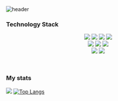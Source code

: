 <p>&nbsp;</p>
<div align="center"></div>
<p><img src="https://capsule-render.vercel.app/api?type=waving&amp;color=gradient&amp;height=250&amp;section=header&amp;text=Junho's%20Github&amp;fontSize=70&amp;animation=scaleIn" referrerpolicy="no-referrer" alt="header"></p>
<p></p>
<h3 >Technology Stack</h3>
<div align="center">
  <span><img src="https://img.shields.io/badge/HTML5-E34F26?style=flat-square&amp;logo=HTML5&amp;logoColor=white"><span>
  <img src="https://img.shields.io/badge/CSS3-254bdd?style=flat-square&amp;logo=CSS3&amp;logoColor=white">
  <img src="https://img.shields.io/badge/JavaScript-F7DF1E?style=flat-square&amp;logo=JavaScript&amp;logoColor=white">
  <img src="https://img.shields.io/badge/TypeScript-61DAFB?style=flat-square&amp;logo=react&amp;logoColor=white">
    <br>
  <img src="https://img.shields.io/badge/ReactJs-3074bf?style=flat-square&amp;logo=react&amp;logoColor=white">
  <img src="https://img.shields.io/badge/NextJs-000000?style=flat-square&amp;logo=react&amp;logoColor=white">
  <img src="https://img.shields.io/badge/VueJs-42b983?style=flat-square&amp;logo=react&amp;logoColor=white">
    <br>
  <img src="https://img.shields.io/badge/styled%20components-DB7093?style=flat-square&amp;logo=styled-components&amp;logoColor=white">
    <img src="https://img.shields.io/badge/EmotionJs-f785d0?style=flat-square&amp;logo=styled-components&amp;logoColor=white">
  </span></span></div>
<p>&nbsp;</p>
<p></p>
<h3 >My stats </h3>
<a href="https://nowar.click"><img src="https://github-readme-stats.vercel.app/api?username=oajh04&bg_color=90,005bbc,ffd700&title_color=fff&text_color=fff" /></a>
<a href='https://github.com/anuraghazra/github-readme-stats'><img src="https://github-readme-stats.vercel.app/api/top-langs/?username=oajh04&amp;layout=compact&bg_color=90,005bbc,ffd700&title_color=fff&text_color=fff" referrerpolicy="no-referrer" alt="Top Langs"></a></p>
</div>
